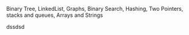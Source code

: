 Binary Tree, LinkedList, Graphs, Binary Search, Hashing, Two Pointers, stacks and queues, Arrays and Strings

dssdsd
